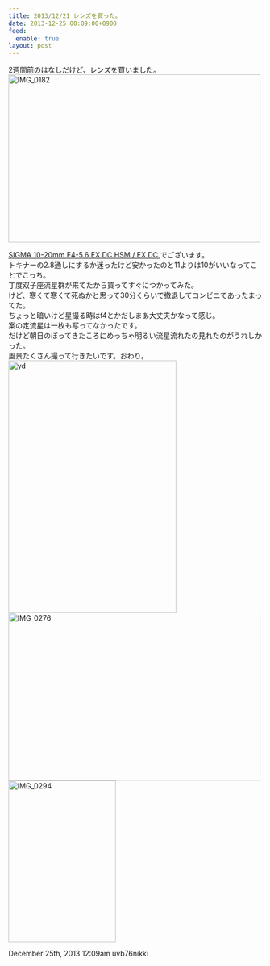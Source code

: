 ```yaml
---
title: 2013/12/21 レンズを買った。
date: 2013-12-25 00:09:00+0900
feed:
  enable: true
layout: post
---
```

<p>      2週間前のはなしだけど、レンズを買いました。      <a href="http://www.flickr.com/photos/56290428@N06/11375833924/" title="IMG_0182 by ikaruga iura, on Flickr" target="_blank"><img src="https://farm6.staticflickr.com/5494/11375833924_46da01c90a.jpg" width="500" height="333" alt="IMG_0182"></a>    </p>    <p>      <a href="http://www.sigma-photo.co.jp/lens/wide/10_20_4_56/" target="_blank">SIGMA 10-20mm F4-5.6 EX DC HSM / EX DC </a>でございます。<br>      トキナーの2.8通しにするか迷ったけど安かったのと11よりは10がいいなってことでこっち。<br>      丁度双子座流星群が来てたから買ってすぐにつかってみた。<br>      けど、寒くて寒くて死ぬかと思って30分くらいで撤退してコンビニであったまってた。<br>      ちょっと暗いけど星撮る時はf4とかだしまあ大丈夫かなって感じ。<br>      案の定流星は一枚も写ってなかったです。<br>      だけど朝日のぼってきたころにめっちゃ明るい流星流れたの見れたのがうれしかった。<br>      風景たくさん撮って行きたいです。おわり。<br><a href="http://www.flickr.com/photos/56290428@N06/11375947613/" title="yd by ikaruga iura, on Flickr" target="_blank"><img src="https://farm4.staticflickr.com/3701/11375947613_c31a583dcc.jpg" width="333" height="500" alt="yd"></a>      <a href="http://www.flickr.com/photos/56290428@N06/11375811036/" title="IMG_0276 by ikaruga iura, on Flickr" target="_blank"><img src="https://farm6.staticflickr.com/5517/11375811036_a1cc212aae.jpg" width="500" height="333" alt="IMG_0276"></a>      <a href="http://www.flickr.com/photos/56290428@N06/11375925393/" title="IMG_0294 by ikaruga iura, on Flickr" target="_blank"><img src="https://farm8.staticflickr.com/7325/11375925393_c99e46e316_n.jpg" width="213" height="320" alt="IMG_0294"></a>    </p>    <div id="footer">      <span id="timestamp"> December 25th, 2013 12:09am </span>      <span class="tag">uvb76nikki</span>    </div>
